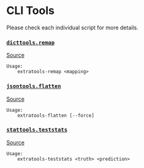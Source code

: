 # CLI Tools

Please check each individual script for more details.

### [`dicttools.remap`](functions/dicttools.md#)

[Source](https://github.com/chuanconggao/extratools/tree/master/bin/extratools-remap)

``` text
Usage:
    extratools-remap <mapping>
```

### [`jsontools.flatten`](functions/jsontools.md#)

[Source](https://github.com/chuanconggao/extratools/tree/master/bin/extratools-flatten)

``` text
Usage:
    extratools-flatten [--force]
```

### [`stattools.teststats`](functions/stattools.md#)

[Source](https://github.com/chuanconggao/extratools/tree/master/bin/extratools-teststats)

``` text
Usage:
    extratools-teststats <truth> <prediction>
```
